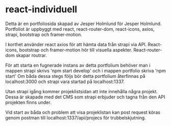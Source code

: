 # react-individuell

Detta är en portfoliosida skapad av Jesper Holmlund för Jesper Holmlund.
Portfoliot är uppbyggt med react, react-router-dom, react-icons, axios, strapi, bootstrap och framer-motion.

I korthet använder react axios för att hämta data från strapi via API. React-icons, bootstrap och framer-motion hör till visuella aspekter.
React-router-dom skapar routrar.

För att starta en fugnerade instans av detta portfolium behöver man i mappen strapi skrivs 'npm start develop' och i mappen portfolio skriva 'npm start'
Om båda dessa stegs följs bör detta portfolium återfinnas på localhost:3000 och strapi vara startad på localhost:1337.

Utan strapi igång kommer projeklistsidan att inte innehålla några projekt. Dessa är skapade med det CMS som strapi erbjuder och tagna från den API projekten finns under.

Vid start av båda och problem att visa projeklistan kan post request köras genom postman till localhost:1337/api/projecs för trubbelskjutning.
